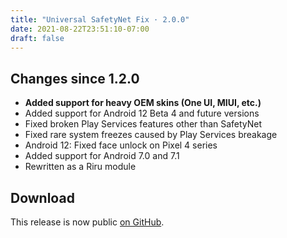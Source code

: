 ```yaml
---
title: "Universal SafetyNet Fix · 2.0.0"
date: 2021-08-22T23:51:10-07:00
draft: false
---
```


## Changes since 1.2.0

- **Added support for heavy OEM skins (One UI, MIUI, etc.)**
- Added support for Android 12 Beta 4 and future versions
- Fixed broken Play Services features other than SafetyNet
- Fixed rare system freezes caused by Play Services breakage
- Android 12: Fixed face unlock on Pixel 4 series
- Added support for Android 7.0 and 7.1
- Rewritten as a Riru module

## Download

This release is now public [on GitHub](https://github.com/kdrag0n/safetynet-fix/releases/v2.0.0).

